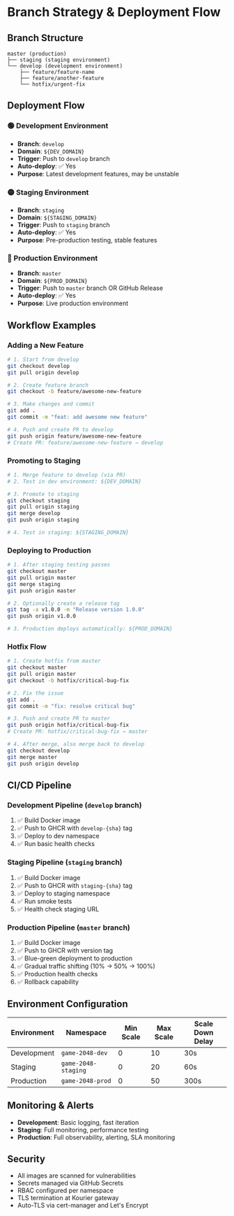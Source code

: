 # Branch Strategy & Deployment Flow

## Branch Structure

```
master (production)
├── staging (staging environment)
└── develop (development environment)
    ├── feature/feature-name
    ├── feature/another-feature
    └── hotfix/urgent-fix
```

## Deployment Flow

### 🟢 Development Environment
- **Branch**: `develop`
- **Domain**: `${DEV_DOMAIN}`
- **Trigger**: Push to `develop` branch
- **Auto-deploy**: ✅ Yes
- **Purpose**: Latest development features, may be unstable

### 🟡 Staging Environment  
- **Branch**: `staging`
- **Domain**: `${STAGING_DOMAIN}`
- **Trigger**: Push to `staging` branch
- **Auto-deploy**: ✅ Yes
- **Purpose**: Pre-production testing, stable features

### 🔴 Production Environment
- **Branch**: `master`
- **Domain**: `${PROD_DOMAIN}`
- **Trigger**: Push to `master` branch OR GitHub Release
- **Auto-deploy**: ✅ Yes
- **Purpose**: Live production environment

## Workflow Examples

### Adding a New Feature

```bash
# 1. Start from develop
git checkout develop
git pull origin develop

# 2. Create feature branch
git checkout -b feature/awesome-new-feature

# 3. Make changes and commit
git add .
git commit -m "feat: add awesome new feature"

# 4. Push and create PR to develop
git push origin feature/awesome-new-feature
# Create PR: feature/awesome-new-feature → develop
```

### Promoting to Staging

```bash
# 1. Merge feature to develop (via PR)
# 2. Test in dev environment: ${DEV_DOMAIN}

# 3. Promote to staging
git checkout staging
git pull origin staging
git merge develop
git push origin staging

# 4. Test in staging: ${STAGING_DOMAIN}
```

### Deploying to Production

```bash
# 1. After staging testing passes
git checkout master
git pull origin master
git merge staging
git push origin master

# 2. Optionally create a release tag
git tag -a v1.0.0 -m "Release version 1.0.0"
git push origin v1.0.0

# 3. Production deploys automatically: ${PROD_DOMAIN}
```

### Hotfix Flow

```bash
# 1. Create hotfix from master
git checkout master
git pull origin master
git checkout -b hotfix/critical-bug-fix

# 2. Fix the issue
git add .
git commit -m "fix: resolve critical bug"

# 3. Push and create PR to master
git push origin hotfix/critical-bug-fix
# Create PR: hotfix/critical-bug-fix → master

# 4. After merge, also merge back to develop
git checkout develop
git merge master
git push origin develop
```

## CI/CD Pipeline

### Development Pipeline (`develop` branch)
1. ✅ Build Docker image
2. ✅ Push to GHCR with `develop-{sha}` tag
3. ✅ Deploy to dev namespace
4. ✅ Run basic health checks

### Staging Pipeline (`staging` branch)  
1. ✅ Build Docker image
2. ✅ Push to GHCR with `staging-{sha}` tag
3. ✅ Deploy to staging namespace
4. ✅ Run smoke tests
5. ✅ Health check staging URL

### Production Pipeline (`master` branch)
1. ✅ Build Docker image
2. ✅ Push to GHCR with version tag
3. ✅ Blue-green deployment to production
4. ✅ Gradual traffic shifting (10% → 50% → 100%)
5. ✅ Production health checks
6. ✅ Rollback capability

## Environment Configuration

| Environment | Namespace | Min Scale | Max Scale | Scale Down Delay |
|-------------|-----------|-----------|-----------|------------------|
| Development | `game-2048-dev` | 0 | 10 | 30s |
| Staging | `game-2048-staging` | 0 | 20 | 60s |
| Production | `game-2048-prod` | 0 | 50 | 300s |

## Monitoring & Alerts

- **Development**: Basic logging, fast iteration
- **Staging**: Full monitoring, performance testing
- **Production**: Full observability, alerting, SLA monitoring

## Security

- All images are scanned for vulnerabilities
- Secrets managed via GitHub Secrets
- RBAC configured per namespace
- TLS termination at Kourier gateway
- Auto-TLS via cert-manager and Let's Encrypt
